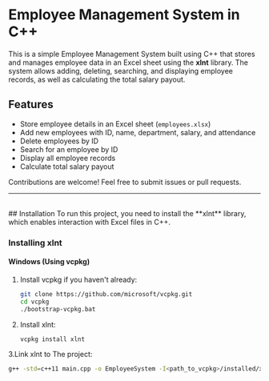 # Employee Management System in C++

This is a simple Employee Management System built using C++ that stores and manages employee data in an Excel sheet using the **xlnt** library. The system allows adding, deleting, searching, and displaying employee records, as well as calculating the total salary payout.

## Features
- Store employee details in an Excel sheet (`employees.xlsx`)
- Add new employees with ID, name, department, salary, and attendance
- Delete employees by ID
- Search for an employee by ID
- Display all employee records
- Calculate total salary payout

Contributions are welcome! Feel free to submit issues or pull requests.
<hr>
<br>
## Installation
To run this project, you need to install the **xlnt** library, which enables interaction with Excel files in C++.

### Installing xlnt
#### Windows (Using vcpkg)
1. Install vcpkg if you haven't already:
   ```sh
   git clone https://github.com/microsoft/vcpkg.git
   cd vcpkg
   ./bootstrap-vcpkg.bat

2. Install xlnt:
   ```sh
   vcpkg install xlnt
3.Link xlnt to The project:
   ```sh
   g++ -std=c++11 main.cpp -o EmployeeSystem -I<path_to_vcpkg>/installed/x64-windows/include -L<path_to_vcpkg>/installed/x64-windows/lib -lxlnt

